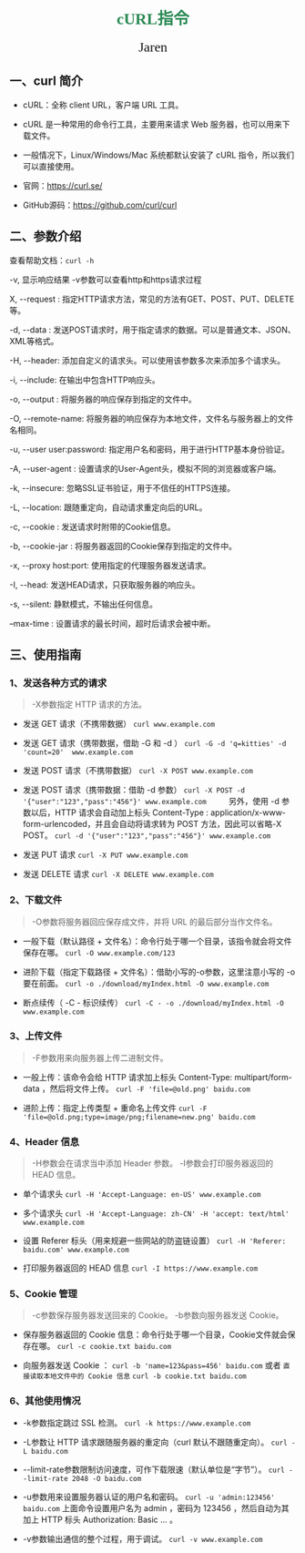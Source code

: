 # <center><font face="黑体" font color=SeaGreen >cURL指令</font></center>
<center><font face="楷体" size =5 >Jaren</font></center> 

## 一、curl 简介
- cURL：全称 client URL，客户端 URL 工具。
- cURL 是一种常用的命令行工具，主要用来请求 Web 服务器，也可以用来下载文件。
- 一般情况下，Linux/Windows/Mac 系统都默认安装了 cURL 指令，所以我们可以直接使用。

- 官网：https://curl.se/
- GitHub源码：https://github.com/curl/curl

## 二、参数介绍 
查看帮助文档：`curl -h`

-v, 显示响应结果  -v参数可以查看http和https请求过程

X, --request : 指定HTTP请求方法，常见的方法有GET、POST、PUT、DELETE等。

-d, --data : 发送POST请求时，用于指定请求的数据。可以是普通文本、JSON、XML等格式。

-H, --header: 添加自定义的请求头。可以使用该参数多次来添加多个请求头。

-i, --include: 在输出中包含HTTP响应头。

-o, --output : 将服务器的响应保存到指定的文件中。

-O, --remote-name: 将服务器的响应保存为本地文件，文件名与服务器上的文件名相同。

-u, --user user:password: 指定用户名和密码，用于进行HTTP基本身份验证。

-A, --user-agent : 设置请求的User-Agent头，模拟不同的浏览器或客户端。

-k, --insecure: 忽略SSL证书验证，用于不信任的HTTPS连接。

-L, --location: 跟随重定向，自动请求重定向后的URL。

-c, --cookie : 发送请求时附带的Cookie信息。

-b, --cookie-jar : 将服务器返回的Cookie保存到指定的文件中。

-x, --proxy host:port: 使用指定的代理服务器发送请求。

-I, --head: 发送HEAD请求，只获取服务器的响应头。

-s, --silent: 静默模式，不输出任何信息。

–max-time : 设置请求的最长时间，超时后请求会被中断。

## 三、使用指南
###  1、发送各种方式的请求
> -X参数指定 HTTP 请求的方法。

- 发送 GET 请求（不携带数据）
`curl www.example.com`

- 发送 GET 请求（携带数据，借助 -G 和 -d ）
`curl -G -d 'q=kitties' -d 'count=20'  www.example.com`

- 发送 POST 请求（不携带数据）
`curl -X POST www.example.com`

- 发送 POST 请求（携带数据：借助 -d 参数）
`curl -X POST -d '{"user":"123","pass":"456"}' www.example.com `
  另外，使用 -d 参数以后，HTTP 请求会自动加上标头 Content-Type : application/x-www-form-urlencoded，并且会自动将请求转为 POST 方法，因此可以省略-X POST。
`curl -d '{"user":"123","pass":"456"}' www.example.com `

- 发送 PUT 请求
`curl -X PUT www.example.com`

- 发送 DELETE 请求
`curl -X DELETE www.example.com`

### 2、下载文件
>-O参数将服务器回应保存成文件，并将 URL 的最后部分当作文件名。

- 一般下载（默认路径 + 文件名）：命令行处于哪一个目录，该指令就会将文件保存在哪。
`curl -O www.example.com/123`

- 进阶下载（指定下载路径 + 文件名）：借助小写的-o参数，这里注意小写的 -o 要在前面。
`curl -o ./download/myIndex.html -O www.example.com`

- 断点续传（ -C - 标识续传）
`curl -C - -o ./download/myIndex.html -O www.example.com`

### 3、上传文件
>-F参数用来向服务器上传二进制文件。

- 一般上传：该命令会给 HTTP 请求加上标头 Content-Type: multipart/form-data ，然后将文件上传。
`curl -F 'file=@old.png' baidu.com`

- 进阶上传：指定上传类型 + 重命名上传文件
`curl -F 'file=@old.png;type=image/png;filename=new.png' baidu.com`

### 4、Header 信息
>-H参数会在请求当中添加 Header 参数。
>-I参数会打印服务器返回的 HEAD 信息。

- 单个请求头
`curl -H 'Accept-Language: en-US' www.example.com`

- 多个请求头
`curl -H 'Accept-Language: zh-CN' -H 'accept: text/html' www.example.com`

- 设置 Referer 标头（用来规避一些网站的防盗链设置）
`curl -H 'Referer: baidu.com' www.example.com`

- 打印服务器返回的 HEAD 信息
`curl -I https://www.example.com`

### 5、Cookie 管理
>-c参数保存服务器发送回来的 Cookie。
>-b参数向服务器发送 Cookie。

- 保存服务器返回的 Cookie 信息：命令行处于哪一个目录，Cookie文件就会保存在哪。
`curl -c cookie.txt baidu.com`

- 向服务器发送 Cookie ：
`curl -b 'name=123&pass=456' baidu.com`
或者
`直接读取本地文件中的 Cookie 信息`
`curl -b cookie.txt baidu.com`

### 6、其他使用情况
- -k参数指定跳过 SSL 检测。
`curl -k https://www.example.com`

- -L参数让 HTTP 请求跟随服务器的重定向（curl 默认不跟随重定向）。
`curl -L baidu.com`

- --limit-rate参数限制访问速度，可作下载限速（默认单位是“字节”）。
`curl --limit-rate 2048 -O baidu.com`

- -u参数用来设置服务器认证的用户名和密码。
`curl -u 'admin:123456' baidu.com`
上面命令设置用户名为 admin ，密码为 123456 ，然后自动为其加上 HTTP 标头 Authorization: Basic … 。

- -v参数输出通信的整个过程，用于调试。
`curl -v www.example.com`













